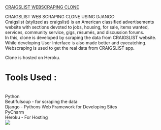 <a href="https://radiant-thicket-61980.herokuapp.com/">CRAIGSLIST WEBSCRAPING CLONE</a>

CRAIGSLIST WEB SCRAPING CLONE USING DJANGO<br>
Craigslist (stylized as craigslist) is an American classified advertisements website with sections devoted to jobs, housing, for sale, items wanted, services, community service, gigs, résumés, and discussion forums.<br>
In this, clone is developed by scraping the data from CRAIGSLIST website. <br>
While developing User Interface is also made better and eyecatching.<br>
Webscraping is used to get the real data from CRAIGSLIST app.<br>

Clone is hosted on Heroku.<br>
<h1>Tools Used :</h1><br>
Python<br>
Beutifulsoup - for scraping the data<br>
Django - Pythons Web Framework for Developing Sites<br>
PyCharm <br>
Heroku - For Hosting<br>

<img src = "homepage">





